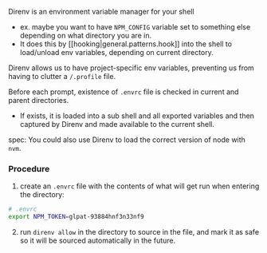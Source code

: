
Direnv is an environment variable manager for your shell
- ex. maybe you want to have `NPM_CONFIG` variable set to something else depending on what directory you are in.
- It does this by [[hooking|general.patterns.hook]] into the shell to load/unload env variables, depending on current directory.

Direnv allows us to have project-specific env variables, preventing us from having to clutter a `/.profile` file.

Before each prompt, existence of `.envrc` file is checked in current and parent directories.
- If exists, it is loaded into a sub shell and all exported variables and then captured by Direnv and made available to the current shell.

spec: You could also use Direnv to load the correct version of node with `nvm`.

### Procedure
1. create an `.envrc` file with the contents of what will get run when entering the directory:
```sh
# .envrc
export NPM_TOKEN=glpat-93884hnf3n33nf9
```

2. run `direnv allow` in the directory to source in the file, and mark it as safe so it will be sourced automatically in the future.
